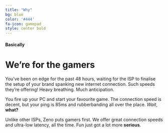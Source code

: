 ```yaml
---
title: "Why"
bg: blue
color: '#444'
fa-icon: gamepad
style: center bold
---
```


#### Basically

# We’re for the gamers

You’ve been on edge for the past 48 hours, waiting for the ISP to finalise the setup of your brand spanking new internet connection. Such speeds they’re offering! Heavy breathing. Much anticipation. 

You fire up your PC and start your favourite game. The connection speed is decent, but your ping is 85ms and rubberbanding all over the place. *Wait*, **what?**

Unlike other ISPs, Zeno puts gamers first. We offer great connection speeds and ultra-low latency, all the time. Fun just got a lot more **serious**.
